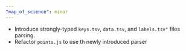 ```yaml
---
"map_of_science": minor
---
```


- Introduce strongly-typed `keys.tsv`, `data.tsv`, and `labels.tsv"` files parsing.
- Refactor `points.js` to use th newly introduced parser
